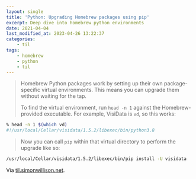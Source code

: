 ```yaml
---
layout: single
title: 'Python: Upgrading Homebrew packages using pip'
excerpt: Deep dive into homebrew python environments
date: 2021-04-04
last_modified_at: 2023-04-26 13:22:37
categories:
    - til
tags:
    - homebrew
    - python
    - til
---
```


> Homebrew Python packages work by setting up their own package-specific virtual environments.
> This means you can upgrade them without waiting for the tap.
>
> To find the virtual environment, run `head -n 1` against the Homebrew-provided executable.
> For example, VisiData is `vd`, so this works:

```bash
% head -n 1 $(which vd)
#!/usr/local/Cellar/visidata/1.5.2/libexec/bin/python3.8
```

> Now you can call `pip` within that virtual directory to perform the upgrade like so:

```bash
/usr/local/Cellar/visidata/1.5.2/libexec/bin/pip install -U visidata
```

Via [til.simonwillison.net](https://github.com/simonw/til/blob/main/homebrew/upgrading-python-homebrew-packages.md).
